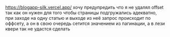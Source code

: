 https://blogapp-silk.vercel.app/
хочу предупредить что я не удалял offset так как он нужен для того чтобы страницы подгружались адекватно, при заходе на одну статью и выходе из неё запрос происходит по оффсету, а он в свою очередь сетится значением из пагинации, а в лези квери так не удастся сделать

       




